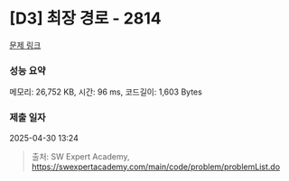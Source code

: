 # [D3] 최장 경로 - 2814 

[문제 링크](https://swexpertacademy.com/main/code/problem/problemDetail.do?contestProbId=AV7GOPPaAeMDFAXB) 

### 성능 요약

메모리: 26,752 KB, 시간: 96 ms, 코드길이: 1,603 Bytes

### 제출 일자

2025-04-30 13:24



> 출처: SW Expert Academy, https://swexpertacademy.com/main/code/problem/problemList.do